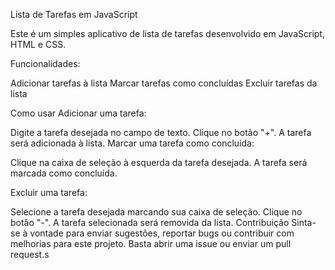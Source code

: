 Lista de Tarefas em JavaScript

Este é um simples aplicativo de lista de tarefas desenvolvido em JavaScript, HTML e CSS.

Funcionalidades:

Adicionar tarefas à lista
Marcar tarefas como concluídas
Excluir tarefas da lista

Como usar
Adicionar uma tarefa:

Digite a tarefa desejada no campo de texto.
Clique no botão "+".
A tarefa será adicionada à lista.
Marcar uma tarefa como concluída:

Clique na caixa de seleção à esquerda da tarefa desejada.
A tarefa será marcada como concluída.

Excluir uma tarefa:

Selecione a tarefa desejada marcando sua caixa de seleção.
Clique no botão "-".
A tarefa selecionada será removida da lista.
Contribuição
Sinta-se à vontade para enviar sugestões, reportar bugs ou contribuir com melhorias para este projeto. Basta abrir uma issue ou enviar um pull request.s